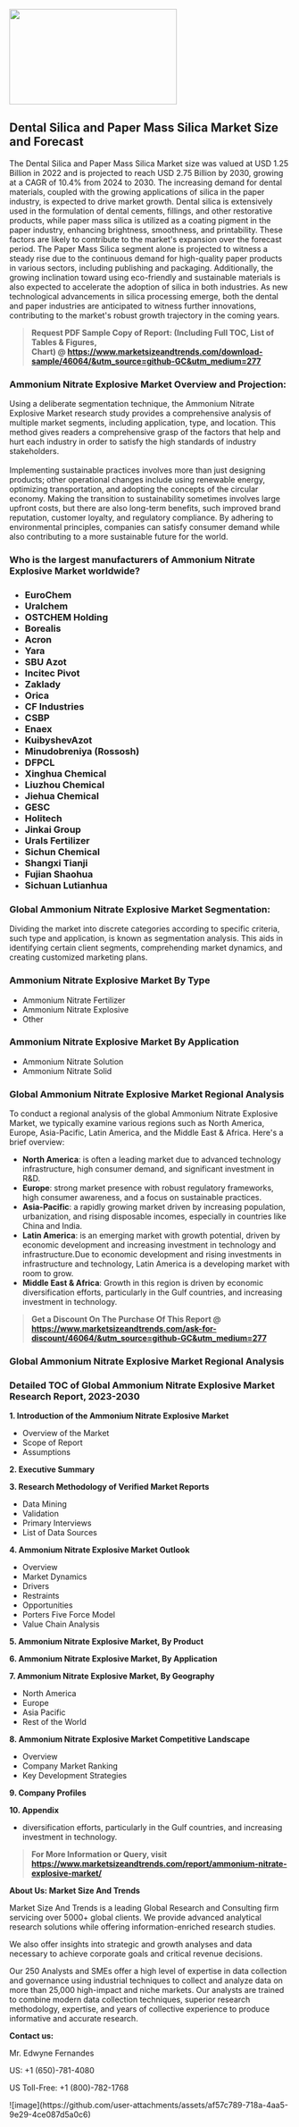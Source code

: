 <p><img class="alignnone size-medium wp-image-20088" src="https://ffe5etoiles.com/wp-content/uploads/2024/12/MST1-300x171.png" alt="" width="300" height="171" /></p><h2>Dental Silica and Paper Mass Silica Market Size and Forecast</h2><p>The Dental Silica and Paper Mass Silica Market size was valued at USD 1.25 Billion in 2022 and is projected to reach USD 2.75 Billion by 2030, growing at a CAGR of 10.4% from 2024 to 2030. The increasing demand for dental materials, coupled with the growing applications of silica in the paper industry, is expected to drive market growth. Dental silica is extensively used in the formulation of dental cements, fillings, and other restorative products, while paper mass silica is utilized as a coating pigment in the paper industry, enhancing brightness, smoothness, and printability. These factors are likely to contribute to the market's expansion over the forecast period. The Paper Mass Silica segment alone is projected to witness a steady rise due to the continuous demand for high-quality paper products in various sectors, including publishing and packaging. Additionally, the growing inclination toward using eco-friendly and sustainable materials is also expected to accelerate the adoption of silica in both industries. As new technological advancements in silica processing emerge, both the dental and paper industries are anticipated to witness further innovations, contributing to the market's robust growth trajectory in the coming years.</p></p><blockquote id="" class=""><strong>Request PDF Sample Copy of Report: (Including Full TOC, List of Tables &amp; Figures, Chart)&nbsp;@&nbsp;<strong><a href="https://www.marketsizeandtrends.com/download-sample/46064/&utm_source=github-GC&utm_medium=277" target="_blank">https://www.marketsizeandtrends.com/download-sample/46064/&utm_source=github-GC&utm_medium=277</a></strong></strong></blockquote><h3 id="" class="">Ammonium Nitrate Explosive Market&nbsp;Overview and Projection:</h3><p id="" class="">Using a deliberate segmentation technique, the Ammonium Nitrate Explosive Market research study provides a comprehensive analysis of multiple market segments, including application, type, and location. This method gives readers a comprehensive grasp of the factors that help and hurt each industry in order to satisfy the high standards of industry stakeholders. <br /> <br />Implementing sustainable practices involves more than just designing products; other operational changes include using renewable energy, optimizing transportation, and adopting the concepts of the circular economy. Making the transition to sustainability sometimes involves large upfront costs, but there are also long-term benefits, such improved brand reputation, customer loyalty, and regulatory compliance. By adhering to environmental principles, companies can satisfy consumer demand while also contributing to a more sustainable future for the world.</p><h3 id="" class="">Who is the largest manufacturers of&nbsp;Ammonium Nitrate Explosive Market worldwide?</h3><h3 class=""><p><ul><li>EuroChem </li><li> Uralchem </li><li> OSTCHEM Holding </li><li> Borealis </li><li> Acron </li><li> Yara </li><li> SBU Azot </li><li> Incitec Pivot </li><li> Zaklady </li><li> Orica </li><li> CF Industries </li><li> CSBP </li><li> Enaex </li><li> KuibyshevAzot </li><li> Minudobreniya (Rossosh) </li><li> DFPCL </li><li> Xinghua Chemical </li><li> Liuzhou Chemical </li><li> Jiehua Chemical </li><li> GESC </li><li> Holitech </li><li> Jinkai Group </li><li> Urals Fertilizer </li><li> Sichun Chemical </li><li> Shangxi Tianji </li><li> Fujian Shaohua </li><li> Sichuan Lutianhua</li></ul></p></h3><h3 id="" class="">Global&nbsp;Ammonium Nitrate Explosive Market Segmentation:</h3><p id="" class="">Dividing the market into discrete categories according to specific criteria, such type and application, is known as segmentation analysis. This aids in identifying certain client segments, comprehending market dynamics, and creating customized marketing plans.</p><h3 id="" class="">Ammonium Nitrate Explosive Market&nbsp;By Type</h3><p><p><ul><li>Ammonium Nitrate Fertilizer </li><li> Ammonium Nitrate Explosive </li><li> Other</p></li></ul></p></p><h3 id="" class="">Ammonium Nitrate Explosive Market&nbsp;By Application</h3><p class=""><p><ul><li>Ammonium Nitrate Solution </li><li> Ammonium Nitrate Solid</li></ul></p></p><h3 id="" class="">Global Ammonium Nitrate Explosive Market Regional Analysis</h3><p id="" class="">To conduct a regional analysis of the global Ammonium Nitrate Explosive Market, we typically examine various regions such as North America, Europe, Asia-Pacific, Latin America, and the Middle East &amp; Africa. Here's a brief overview:</p><ul><li><strong>North America</strong>: is often a leading market due to advanced technology infrastructure, high consumer demand, and significant investment in R&amp;D.</li><li><strong>Europe</strong>: strong market presence with robust regulatory frameworks, high consumer awareness, and a focus on sustainable practices.</li><li><strong>Asia-Pacific</strong>: a rapidly growing market driven by increasing population, urbanization, and rising disposable incomes, especially in countries like China and India.</li><li><strong>Latin America</strong>: is an emerging market with growth potential, driven by economic development and increasing investment in technology and infrastructure.Due to economic development and rising investments in infrastructure and technology, Latin America is a developing market with room to grow.</li><li><strong>Middle East &amp; Africa</strong>: Growth in this region is driven by economic diversification efforts, particularly in the Gulf countries, and increasing investment in technology.</li></ul><blockquote id="" class=""><strong>Get a Discount On The Purchase Of This Report @ <strong><a href="https://www.marketsizeandtrends.com/ask-for-discount/46064/&utm_source=github-GC&utm_medium=277" target="_blank">https://www.marketsizeandtrends.com/ask-for-discount/46064/&utm_source=github-GC&utm_medium=277</a></strong></strong></blockquote><h3 id="" class="">Global Ammonium Nitrate Explosive Market Regional Analysis</h3><h3 id="" class="">Detailed TOC of Global Ammonium Nitrate Explosive Market Research Report, 2023-2030</h3><p id="" class=""><strong>1. Introduction of the Ammonium Nitrate Explosive Market</strong></p><ul><li>Overview of the Market</li><li>Scope of Report</li><li>Assumptions</li></ul><p id="" class=""><strong>2. Executive Summary</strong></p><p id="" class=""><strong>3. Research Methodology of Verified Market Reports</strong></p><ul><li>Data Mining</li><li>Validation</li><li>Primary Interviews</li><li>List of Data Sources</li></ul><p id="" class=""><strong>4. Ammonium Nitrate Explosive Market Outlook</strong></p><ul><li>Overview</li><li>Market Dynamics</li><li>Drivers</li><li>Restraints</li><li>Opportunities</li><li>Porters Five Force Model</li><li>Value Chain Analysis</li></ul><p id="" class=""><strong>5. Ammonium Nitrate Explosive Market, By Product</strong></p><p id="" class=""><strong>6. Ammonium Nitrate Explosive Market, By Application</strong></p><p id="" class=""><strong>7. Ammonium Nitrate Explosive Market, By Geography</strong></p><ul><li>North America</li><li>Europe</li><li>Asia Pacific</li><li>Rest of the World</li></ul><p id="" class=""><strong>8. Ammonium Nitrate Explosive Market Competitive Landscape</strong></p><ul><li>Overview</li><li>Company Market Ranking</li><li>Key Development Strategies</li></ul><p id="" class=""><strong>9. Company Profiles</strong></p><p id="" class=""><strong>10. Appendix</strong></p><ul><li>diversification efforts, particularly in the Gulf countries, and increasing investment in technology.</li></ul><blockquote id="" class=""><strong>For More Information or Query, visit <strong><strong><a href="https://www.marketsizeandtrends.com/report/ammonium-nitrate-explosive-market/" target="_blank">https://www.marketsizeandtrends.com/report/ammonium-nitrate-explosive-market/</a></strong></strong></strong></blockquote><p id="" class=""><strong>About Us: Market Size And Trends</strong></p><p id="" class="">Market Size And Trends is a leading Global Research and Consulting firm servicing over 5000+ global clients. We provide advanced analytical research solutions while offering information-enriched research studies.</p><p id="" class="">We also offer insights into strategic and growth analyses and data necessary to achieve corporate goals and critical revenue decisions.</p><p id="" class="">Our 250 Analysts and SMEs offer a high level of expertise in data collection and governance using industrial techniques to collect and analyze data on more than 25,000 high-impact and niche markets. Our analysts are trained to combine modern data collection techniques, superior research methodology, expertise, and years of collective experience to produce informative and accurate research.</p><p id="" class=""><strong>Contact us:</strong></p><p id="" class="">Mr. Edwyne Fernandes</p><p id="" class="">US: +1 (650)-781-4080</p><p id="" class="">US Toll-Free: +1 (800)-782-1768</p>
![image](https://github.com/user-attachments/assets/af57c789-718a-4aa5-9e29-4ce087d5a0c6)
